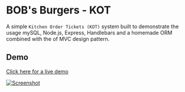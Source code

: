 # BOB's Burgers - KOT

A simple `Kitchen Order Tickets (KOT)` system built to demonstrate the usage mySQL, Node.js, Express, Handlebars and a homemade ORM combined with the of MVC design pattern.

## Demo
[Click here for a live demo](https://dry-oasis-58010.herokuapp.com/)

[![Screenshot](https://s8.postimg.cc/6num7965h/Screenshot_2018-06-28_BOB_s_Burgers_-_K_O_T.png)](https://dry-oasis-58010.herokuapp.com/)
